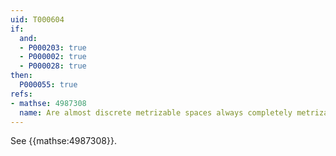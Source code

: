 ```yaml
---
uid: T000604
if:
  and:
  - P000203: true
  - P000002: true
  - P000028: true
then:
  P000055: true
refs:
- mathse: 4987308
  name: Are almost discrete metrizable spaces always completely metrizable?
---
```

See {{mathse:4987308}}.
